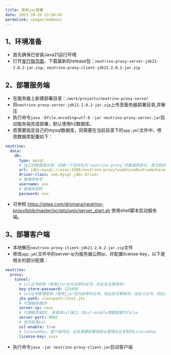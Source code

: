```yaml
---
title: 使用jar部署
date: 2023-10-26 13:50:45
permalink: /pages/eebea1/
---
```


## 1、环境准备
- 首先确保已安装Java21运行环境
- 打开[发行版页面](https://gitee.com/dromara/neutrino-proxy/releases)，下载最新的release包：`neutrino-proxy-server-jdk21-2.0.2-jar.zip`、`neutrino-proxy-client-jdk21-2.0.2-jar.zip`


## 2、部署服务端
- 在服务器上新建部署目录：`/work/projects/neutrino-proxy-server`
- 将`neutrino-proxy-server-jdk21-2.0.2-jar.zip`上传至服务器部署目录,并解压
- 执行命令`java -Dfile.encoding=utf-8 -jar neutrino-proxy-server.jar`启动服务端完成部署，默认使用h2数据库。
- 若需要指定自己的mysql数据库，则需要在当前目录下的`app.yml`文件中，修改数据库配置如下：

```yml
neutrino:
  data:
    db:
      type: mysql
      # 自己的数据库实例，创建一个空的名为'neutrino-proxy'的数据库即可，首次启动服务端会自动初始化
      url: jdbc:mysql://xxxx:3306/neutrino-proxy?useUnicode=true&characterEncoding=UTF-8&allowMultiQueries=true&useAffectedRows=true&useSSL=false
      driver-class: com.mysql.jdbc.Driver
      # 数据库帐号
      username: xxx
      # 数据库密码
      password: xxx
```

- 可参照 https://gitee.com/dromara/neutrino-proxy/blob/master/scripts/unix/server_start.sh 使用shell脚本启动服务端。

## 3、部署客户端
- 本地解压`neutrino-proxy-client-jdk21-2.0.2-jar.zip`文件
- 修改`app.yml`文件中的server-ip为服务器公网ip，并配置license-key，以下是相关的部分配置：
```yml
neutrino:
  proxy:
    tunnel:
      # ssl证书密钥（使用jjar包内自带的证书，则此处无需修改）
      key-store-password: 123456
      # ssl证书管理密钥（使用jjar包内自带的证书，则此处无需修改。自定义证书，则此处配置对应的路径）
      jks-path: classpath:/test.jks
      # 代理服务端IP
      server-ip: xxxx
      # 代理服务端IP, 若是非ssl端口，则ssl-enable需要配置为false
      server-port: 9002
      # 是否启用ssl
      ssl-enable: true
      # licenseKey，客户端凭证。此处需要配置刚刚从管理后台复制的LicenseKey
      license-key: xxxx
```
- 执行命令`java -jar neutrino-proxy-client.jar`启动客户端

